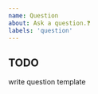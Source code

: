```yaml
---
name: Question
about: Ask a question.❓
labels: 'question'
---
```


## TODO

write question template
